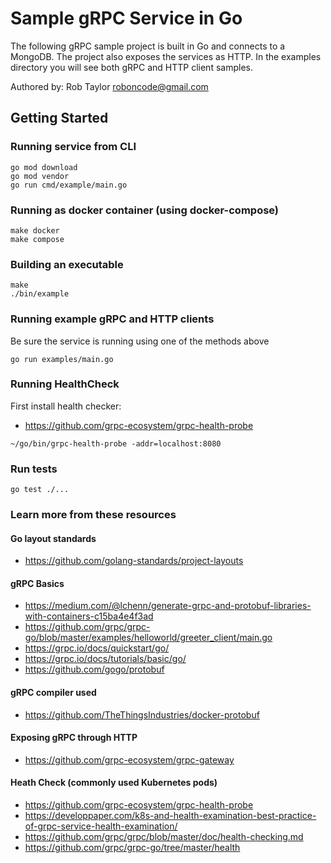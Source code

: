 # Sample gRPC Service in Go

The following gRPC sample project is built in Go and connects to a MongoDB. The project also
exposes the services as HTTP. In the examples directory you will see both gRPC and HTTP client samples.

Authored by: Rob Taylor <roboncode@gmail.com>

## Getting Started

### Running service from CLI

```shell script
go mod download
go mod vendor
go run cmd/example/main.go
```

### Running as docker container (using docker-compose)

```shell script
make docker
make compose
```

### Building an executable

```shell script
make
./bin/example
```

### Running example gRPC and HTTP clients

Be sure the service is running using one of the methods above

```shell script
go run examples/main.go
```

### Running HealthCheck

First install health checker: 
* https://github.com/grpc-ecosystem/grpc-health-probe

```shell script
~/go/bin/grpc-health-probe -addr=localhost:8080
```

### Run tests

```shell script
go test ./...
```

### Learn more from these resources

#### Go layout standards

* https://github.com/golang-standards/project-layouts

#### gRPC Basics

* https://medium.com/@lchenn/generate-grpc-and-protobuf-libraries-with-containers-c15ba4e4f3ad
* https://github.com/grpc/grpc-go/blob/master/examples/helloworld/greeter_client/main.go
* https://grpc.io/docs/quickstart/go/
* https://grpc.io/docs/tutorials/basic/go/
* https://github.com/gogo/protobuf

#### gRPC compiler used

* https://github.com/TheThingsIndustries/docker-protobuf

#### Exposing gRPC through HTTP

* https://github.com/grpc-ecosystem/grpc-gateway

#### Heath Check (commonly used Kubernetes pods)

* https://github.com/grpc-ecosystem/grpc-health-probe
* https://developpaper.com/k8s-and-health-examination-best-practice-of-grpc-service-health-examination/
* https://github.com/grpc/grpc/blob/master/doc/health-checking.md
* https://github.com/grpc/grpc-go/tree/master/health
